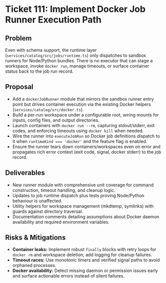 # Ticket 111: Implement Docker Job Runner Execution Path

## Problem
Even with schema support, the runtime layer (`services/catalog/src/jobs/runtime.ts`) only dispatches to sandbox runners for Node/Python bundles. There is no executor that can stage a workspace, invoke `docker run`, manage timeouts, or surface container status back to the job run record.

## Proposal
- Add a `dockerJobRunner` module that mirrors the sandbox runner entry point but drives container execution via the existing Docker helpers (`services/catalog/src/docker.ts`).
- Build a per-run workspace under a configurable root, wiring mounts for inputs, config files, and output directories.
- Launch containers with `docker run --rm`, capturing stdout/stderr, exit codes, and enforcing timeouts using `docker kill` when needed.
- Wire the runner into `executeJobRun` so Docker job definitions dispatch to it when `runtimeKind === 'docker'` and the feature flag is enabled.
- Ensure the runner tears down containers/workspaces even on error and propagates rich error context (exit code, signal, docker stderr) to the job record.

## Deliverables
- New runner module with comprehensive unit coverage for command construction, timeout handling, and cleanup logic.
- Updates to job runtime dispatch plus tests proving Node/Python behaviour is unaffected.
- Utility helpers for workspace management (mkdtemp, symlinks) with guards against directory traversal.
- Documentation comments detailing assumptions about Docker daemon availability and required environment variables.

## Risks & Mitigations
- **Container leaks:** Implement robust `finally` blocks with retry loops for `docker rm` and workspace deletion; add logging for cleanup failures.
- **Timeout races:** Use monotonic timers and verified signal paths to avoid orphaned processes.
- **Docker availability:** Detect missing daemon or permission issues early and surface actionable errors instead of silent failures.
